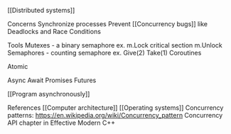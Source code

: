 [[Distributed systems]]

Concerns
Synchronize processes
Prevent [[Concurrency bugs]] like Deadlocks and Race Conditions

Tools
Mutexes - a binary semaphore ex. m.Lock critical section m.Unlock
Semaphores - counting semaphore ex. Give(2) Take(1)
Coroutines

Atomic

Async
Await
Promises
Futures

[[Program asynchronously]]

References
[[Computer architecture]]
[[Operating systems]]
Concurrency patterns: https://en.wikipedia.org/wiki/Concurrency_pattern
Concurrency API chapter in Effective Modern C++
